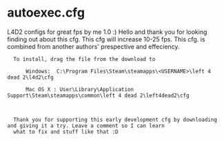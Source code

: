 # autoexec.cfg
L4D2 configs for great fps by me 1.0 :)
Hello and thank you for looking finding out about this cfg. This cfg will increase 10-25 fps.
      This cfg. is combined from another authors' prespective and effeciency.
      
      To install, drag the file from the download to 
          
          Windows:  C:\Program Files\Steam\steamapps\<USERNAME>\left 4 dead 2\l4d2\cfg
          
          Mac OS X : User\Library\Application Support\Steam\steamapps\common\left 4 dead 2\left4dead2\cfg
          
      
      
      Thank you for supporting this early development cfg by downloading and giving it a try. Leave a comment so I can learn
      what to fix and stuff like that :D
      
      
